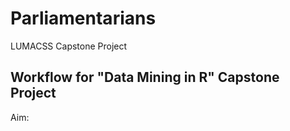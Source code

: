 # Parliamentarians
LUMACSS Capstone Project

## Workflow for "Data Mining in R" Capstone Project
Aim:
